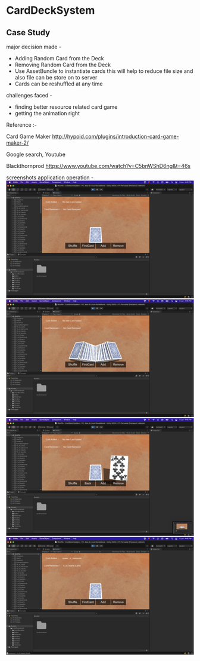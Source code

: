 # CardDeckSystem
## Case Study
major decision made -
* Adding Random Card from the Deck
* Removing Random Card from the Deck
* Use AssetBundle to instantiate cards this will help to reduce file size and also file can be store on to server
* Cards can be reshuffled at any time

challenges faced - 
* finding better resource related card game
* getting the animation right



Reference :-

Card Game Maker
http://hypoid.com/plugins/introduction-card-game-maker-2/

Google search, Youtube

Blackthornprod 
https://www.youtube.com/watch?v=C5bnWShD6ng&t=46s

screenshots application operation - 
![alt text](https://github.com/rajk7/CardDeckSystem/blob/main/Screenshots/Screenshot%202022-06-08%20at%204.45.57%20PM.png)
![alt text](https://github.com/rajk7/CardDeckSystem/blob/main/Screenshots/Screenshot%202022-06-08%20at%204.46.08%20PM.png)
![alt text](https://github.com/rajk7/CardDeckSystem/blob/main/Screenshots/Screenshot%202022-06-08%20at%204.46.12%20PM.png)
![alt text](https://github.com/rajk7/CardDeckSystem/blob/main/Screenshots/Screenshot%202022-06-08%20at%204.46.30%20PM.png)
